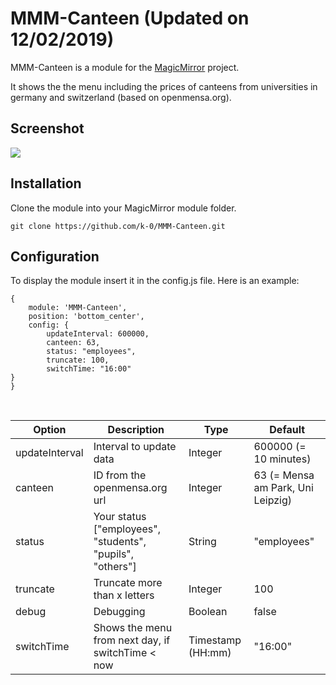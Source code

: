 # MMM-Canteen (Updated on 12/02/2019)

MMM-Canteen is a module for the [MagicMirror](https://github.com/MichMich/MagicMirror) project.

It shows the the menu including the prices of canteens from universities in germany and switzerland (based on openmensa.org).

## Screenshot
<img src="https://user-images.githubusercontent.com/9365668/69614485-7a552b80-1033-11ea-8885-54cd76336ca0.png"/>

## Installation
Clone the module into your MagicMirror module folder.
```
git clone https://github.com/k-0/MMM-Canteen.git

```

## Configuration
To display the module insert it in the config.js file. Here is an example:
```
{
    module: 'MMM-Canteen',
    position: 'bottom_center',
    config: {
        updateInterval: 600000,     
        canteen: 63,                        
        status: "employees",               
        truncate: 100,                                      
        switchTime: "16:00"                
}
}
```
<br>

| Option  | Description | Type | Default |
| ------- | --- | --- | --- |
| updateInterval | Interval to update data | Integer | 600000 (= 10 minutes) |
| canteen | ID from the openmensa.org url | Integer | 63 (= Mensa am Park, Uni Leipzig) |
| status | Your status ["employees", "students", "pupils", "others"] | String | "employees" |
| truncate | Truncate more than x letters   | Integer | 100 |
| debug | Debugging | Boolean | false |
| switchTime | Shows the menu from next day, if switchTime < now | Timestamp (HH:mm) | "16:00" |
